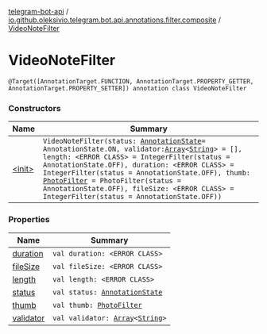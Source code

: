[telegram-bot-api](../../index.md) / [io.github.oleksivio.telegram.bot.api.annotations.filter.composite](../index.md) / [VideoNoteFilter](./index.md)

# VideoNoteFilter

`@Target([AnnotationTarget.FUNCTION, AnnotationTarget.PROPERTY_GETTER, AnnotationTarget.PROPERTY_SETTER]) annotation class VideoNoteFilter`

### Constructors

| Name | Summary |
|---|---|
| [&lt;init&gt;](-init-.md) | `VideoNoteFilter(status: `[`AnnotationState`](../../io.github.oleksivio.telegram.bot.api.model.annotation/-annotation-state/index.md)` = AnnotationState.ON, validator: `[`Array`](https://kotlinlang.org/api/latest/jvm/stdlib/kotlin/-array/index.html)`<`[`String`](https://kotlinlang.org/api/latest/jvm/stdlib/kotlin/-string/index.html)`> = [], length: <ERROR CLASS> = IntegerFilter(status = AnnotationState.OFF), duration: <ERROR CLASS> = IntegerFilter(status = AnnotationState.OFF), thumb: `[`PhotoFilter`](../-photo-filter/index.md)` = PhotoFilter(status = AnnotationState.OFF), fileSize: <ERROR CLASS> = IntegerFilter(status = AnnotationState.OFF))` |

### Properties

| Name | Summary |
|---|---|
| [duration](duration.md) | `val duration: <ERROR CLASS>` |
| [fileSize](file-size.md) | `val fileSize: <ERROR CLASS>` |
| [length](length.md) | `val length: <ERROR CLASS>` |
| [status](status.md) | `val status: `[`AnnotationState`](../../io.github.oleksivio.telegram.bot.api.model.annotation/-annotation-state/index.md) |
| [thumb](thumb.md) | `val thumb: `[`PhotoFilter`](../-photo-filter/index.md) |
| [validator](validator.md) | `val validator: `[`Array`](https://kotlinlang.org/api/latest/jvm/stdlib/kotlin/-array/index.html)`<`[`String`](https://kotlinlang.org/api/latest/jvm/stdlib/kotlin/-string/index.html)`>` |
